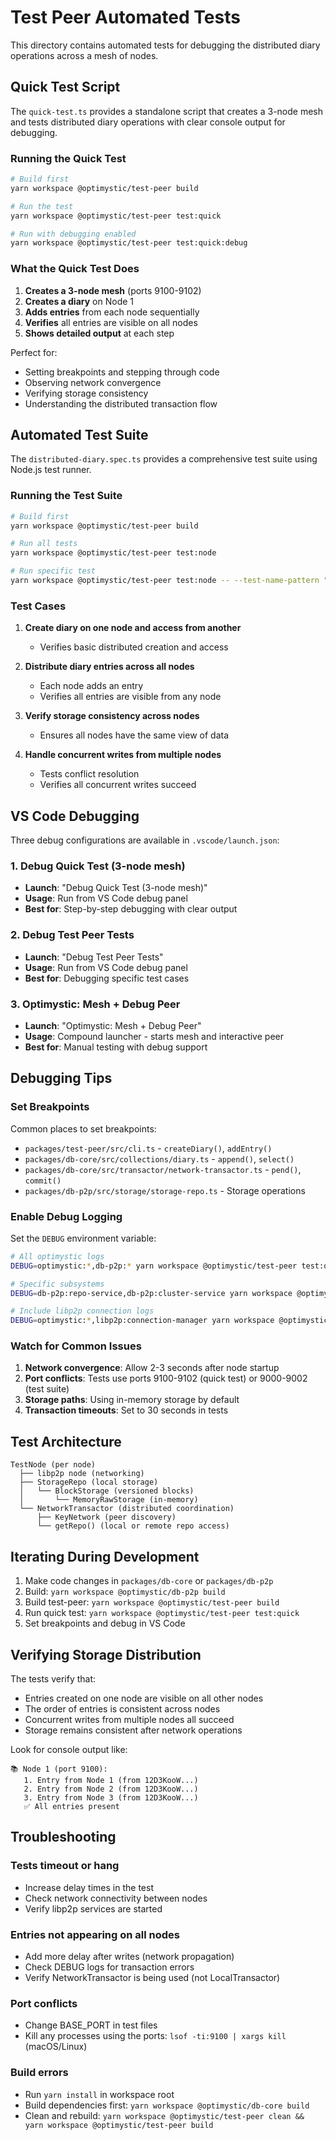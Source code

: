 # Test Peer Automated Tests

This directory contains automated tests for debugging the distributed diary operations across a mesh of nodes.

## Quick Test Script

The `quick-test.ts` provides a standalone script that creates a 3-node mesh and tests distributed diary operations with clear console output for debugging.

### Running the Quick Test

```bash
# Build first
yarn workspace @optimystic/test-peer build

# Run the test
yarn workspace @optimystic/test-peer test:quick

# Run with debugging enabled
yarn workspace @optimystic/test-peer test:quick:debug
```

### What the Quick Test Does

1. **Creates a 3-node mesh** (ports 9100-9102)
2. **Creates a diary** on Node 1
3. **Adds entries** from each node sequentially
4. **Verifies** all entries are visible on all nodes
5. **Shows detailed output** at each step

Perfect for:
- Setting breakpoints and stepping through code
- Observing network convergence
- Verifying storage consistency
- Understanding the distributed transaction flow

## Automated Test Suite

The `distributed-diary.spec.ts` provides a comprehensive test suite using Node.js test runner.

### Running the Test Suite

```bash
# Build first
yarn workspace @optimystic/test-peer build

# Run all tests
yarn workspace @optimystic/test-peer test:node

# Run specific test
yarn workspace @optimystic/test-peer test:node -- --test-name-pattern "should distribute diary entries"
```

### Test Cases

1. **Create diary on one node and access from another**
   - Verifies basic distributed creation and access

2. **Distribute diary entries across all nodes**
   - Each node adds an entry
   - Verifies all entries are visible from any node

3. **Verify storage consistency across nodes**
   - Ensures all nodes have the same view of data

4. **Handle concurrent writes from multiple nodes**
   - Tests conflict resolution
   - Verifies all concurrent writes succeed

## VS Code Debugging

Three debug configurations are available in `.vscode/launch.json`:

### 1. Debug Quick Test (3-node mesh)
- **Launch**: "Debug Quick Test (3-node mesh)"
- **Usage**: Run from VS Code debug panel
- **Best for**: Step-by-step debugging with clear output

### 2. Debug Test Peer Tests
- **Launch**: "Debug Test Peer Tests"
- **Usage**: Run from VS Code debug panel
- **Best for**: Debugging specific test cases

### 3. Optimystic: Mesh + Debug Peer
- **Launch**: "Optimystic: Mesh + Debug Peer"
- **Usage**: Compound launcher - starts mesh and interactive peer
- **Best for**: Manual testing with debug support

## Debugging Tips

### Set Breakpoints

Common places to set breakpoints:
- `packages/test-peer/src/cli.ts` - `createDiary()`, `addEntry()`
- `packages/db-core/src/collections/diary.ts` - `append()`, `select()`
- `packages/db-core/src/transactor/network-transactor.ts` - `pend()`, `commit()`
- `packages/db-p2p/src/storage/storage-repo.ts` - Storage operations

### Enable Debug Logging

Set the `DEBUG` environment variable:

```bash
# All optimystic logs
DEBUG=optimystic:*,db-p2p:* yarn workspace @optimystic/test-peer test:quick

# Specific subsystems
DEBUG=db-p2p:repo-service,db-p2p:cluster-service yarn workspace @optimystic/test-peer test:quick

# Include libp2p connection logs
DEBUG=optimystic:*,libp2p:connection-manager yarn workspace @optimystic/test-peer test:quick
```

### Watch for Common Issues

1. **Network convergence**: Allow 2-3 seconds after node startup
2. **Port conflicts**: Tests use ports 9100-9102 (quick test) or 9000-9002 (test suite)
3. **Storage paths**: Using in-memory storage by default
4. **Transaction timeouts**: Set to 30 seconds in tests

## Test Architecture

```
TestNode (per node)
  ├── libp2p node (networking)
  ├── StorageRepo (local storage)
  │   └── BlockStorage (versioned blocks)
  │       └── MemoryRawStorage (in-memory)
  └── NetworkTransactor (distributed coordination)
      ├── KeyNetwork (peer discovery)
      └── getRepo() (local or remote repo access)
```

## Iterating During Development

1. Make code changes in `packages/db-core` or `packages/db-p2p`
2. Build: `yarn workspace @optimystic/db-p2p build`
3. Build test-peer: `yarn workspace @optimystic/test-peer build`
4. Run quick test: `yarn workspace @optimystic/test-peer test:quick`
5. Set breakpoints and debug in VS Code

## Verifying Storage Distribution

The tests verify that:
- Entries created on one node are visible on all other nodes
- The order of entries is consistent across nodes
- Concurrent writes from multiple nodes all succeed
- Storage remains consistent after network operations

Look for console output like:
```
📚 Node 1 (port 9100):
   1. Entry from Node 1 (from 12D3KooW...)
   2. Entry from Node 2 (from 12D3KooW...)
   3. Entry from Node 3 (from 12D3KooW...)
   ✅ All entries present
```

## Troubleshooting

### Tests timeout or hang
- Increase delay times in the test
- Check network connectivity between nodes
- Verify libp2p services are started

### Entries not appearing on all nodes
- Add more delay after writes (network propagation)
- Check DEBUG logs for transaction errors
- Verify NetworkTransactor is being used (not LocalTransactor)

### Port conflicts
- Change BASE_PORT in test files
- Kill any processes using the ports: `lsof -ti:9100 | xargs kill` (macOS/Linux)

### Build errors
- Run `yarn install` in workspace root
- Build dependencies first: `yarn workspace @optimystic/db-core build`
- Clean and rebuild: `yarn workspace @optimystic/test-peer clean && yarn workspace @optimystic/test-peer build`




